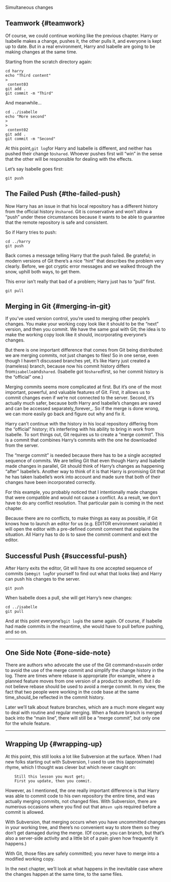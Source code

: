 Simultaneous changes

## Teamwork {#teamwork}

Of course, we could continue working like the previous chapter. Harry or Isabelle makes a change, pushes it, the other pulls it, and everyone is kept up to date. But in a real environment, Harry and Isabelle are going to be making changes at the same time.

Starting from the scratch directory again:

```
cd harry
echo "Third content" 
>
 content03
git add .
git commit -m "Third"

```

And meanwhile…

```
cd ../isabelle
echo "More second" 
>
>
 content02
git add .
git commit -m "Second"

```

At this point,`git log`for Harry and Isabelle is different, and neither has pushed their change to`shared`. Whoever pushes first will “win” in the sense that the other will be responsible for dealing with the effects.

Let’s say Isabelle goes first:

```
git push

```

## The Failed Push {#the-failed-push}

Now Harry has an issue in that his local repository has a different history from the official history in`shared`. Git is conservative and won’t allow a “push” under these circumstances because it wants to be able to guarantee that the remote repository is safe and consistent.

So if Harry tries to push:

```
cd ../harry
git push

```

Back comes a message telling Harry that the push failed. Be grateful; in modern versions of Git there’s a nice “hint” that describes the problem very clearly. Before, we got cryptic error messages and we walked through the snow, uphill both ways, to get them.

This error isn’t really that bad of a problem; Harry just has to “pull” first.

```
git pull

```

## Merging in Git {#merging-in-git}

If you’ve used version control, you’re used to merging other people’s changes. You make your working copy look like it should to be the “next” version, and then you commit. We have the same goal with Git; the idea is to make the working copy look like it should, incorporating everyone’s changes.

But there is one important difference that comes from Git being distributed: we are merging commits, not just changes to files! So in one sense, even though I haven’t discussed branches yet, it’s like Harry just created a \(nameless\) branch, because now his commit history differs from`isabelle`and`shared`. \(Isabelle got to`shared`first, so her commit history is the “official” one.\)

Merging commits seems more complicated at first. But it’s one of the most important, powerful, and valuable features of Git. First, it allows us to commit changes even if we’re not connected to the server. Second, it’s actually much safer, because both Harry and Isabelle’s changes are saved and can be accessed separately_forever_. So if the merge is done wrong, we can more easily go back and figure out why and fix it.

Harry can’t continue with the history in his local repository differing from the “official” history; it’s interfering with his ability to bring in work from Isabelle. To sort things out, Git requires us to create a “merge commit”. This is a commit that combines Harry’s commits with the one he downloaded from the server.

The “merge commit” is needed because there has to be a single accepted sequence of commits. We are telling Git that even though Harry and Isabelle made changes in parallel, Git should think of Harry’s changes as happening “after” Isabelle’s. Another way to think of it is that Harry is promising Git that he has taken Isabelle’s work into account and made sure that both of their changes have been incorporated correctly.

For this example, you probably noticed that I intentionally made changes that were compatible and would not cause a conflict. As a result, we don’t have to do any conflict resolution. That particular pain is coming in the next chapter.

Because there are no conflicts, to make things as easy as possible, if Git knows how to launch an editor for us \(e.g. EDITOR environment variable\) it will open the editor with a pre-defined commit comment that explains the situation. All Harry has to do is to save the commit comment and exit the editor.

## Successful Push {#successful-push}

After Harry exits the editor, Git will have its one accepted sequence of commits \(see`git log`for yourself to find out what that looks like\) and Harry can push his changes to the server.

```
git push

```

When Isabelle does a pull, she will get Harry’s new changes:

```
cd ../isabelle
git pull

```

And at this point everyone’s`git log`is the same again. Of course, if Isabelle had made commits in the meantime, she would have to pull before pushing, and so on.

---

## One Side Note {#one-side-note}

There are authors who advocate the use of the Git command`rebase`in order to avoid the use of the merge commit and simplify the change history in the log. There are times where rebase is appropriate \(for example, where a planned feature moves from one version of a product to another\). But I do not believe rebase should be used to avoid a merge commit. In my view, the fact that two people were working in the code base at the same time_should_be reflected in the commit history.

Later we’ll talk about feature branches, which are a much more elegant way to deal with routine and regular merging. When a feature branch is merged back into the “main line”, there will still be a “merge commit”, but only one for the whole feature.

---

## Wrapping Up {#wrapping-up}

At this point, this still looks a lot like Subversion at the surface. When I had new folks starting out with Subversion, I used to use this \(approximate\) rhyme, which I thought was clever but which never caught on:

```
    Still this lesson you must get;
    First you update, then you commit.

```

However, as I mentioned, the one really important difference is that Harry was able to commit code to his own repository the entire time, and was actually merging commits, not changed files. With Subversion, there are numerous occasions where you find out that an`svn up`is required before a commit is allowed.

With Subversion, that merging occurs when you have uncommitted changes in your working tree, and there’s no convenient way to store them so they don’t get damaged during the merge. \(Of course, you can branch, but that’s also a server-side activity and a little bit of a pain given how frequently it happens.\)

With Git, those files are safely committed; you never have to merge into a modified working copy.

In the next chapter, we’ll look at what happens in the inevitable case where the changes happen at the same time, to the same files.


